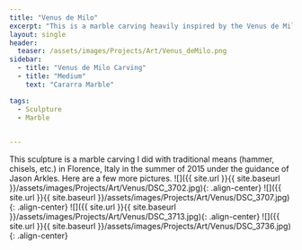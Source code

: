 ```yaml
---
title: "Venus de Milo"
excerpt: "This is a marble carving heavily inspired by the Venus de Milo"
layout: single
header:
  teaser: /assets/images/Projects/Art/Venus_deMilo.png
sidebar:
  - title: "Venus de Milo Carving"
  - title: "Medium"
    text: "Cararra Marble"

tags:
  - Sculpture
  - Marble
  

---
```


This sculpture is a marble carving I did with traditional means (hammer, chisels, etc.) in Florence, Italy in the summer of 2015 under the guidance of Jason Arkles. Here are a few more pictures. 
![]({{ site.url }}{{ site.baseurl }}/assets/images/Projects/Art/Venus/DSC_3702.jpg){: .align-center}
![]({{ site.url }}{{ site.baseurl }}/assets/images/Projects/Art/Venus/DSC_3707.jpg){: .align-center}
![]({{ site.url }}{{ site.baseurl }}/assets/images/Projects/Art/Venus/DSC_3713.jpg){: .align-center}
![]({{ site.url }}{{ site.baseurl }}/assets/images/Projects/Art/Venus/DSC_3736.jpg){: .align-center}

